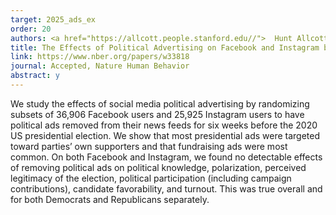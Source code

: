 ```yaml
---
target: 2025_ads_ex
order: 20
authors: <a href="https://allcott.people.stanford.edu//">  Hunt Allcott </a>, <a href="https://www.rubenson.org/"> Matthew Gentzkow</a>, and 30 others; one of three leading authors</a> 
title: The Effects of Political Advertising on Facebook and Instagram before the 2020 US Election
link: https://www.nber.org/papers/w33818
journal: Accepted, Nature Human Behavior
abstract: y
---
```

We study the effects of social media political advertising by randomizing subsets of 36,906 Facebook users and 25,925 Instagram users to have political ads removed from their news feeds for six weeks before the 2020 US presidential election. We show that most presidential ads were targeted toward parties’ own supporters and that fundraising ads were most common. On both Facebook and Instagram, we found no detectable effects of removing political ads on political knowledge, polarization, perceived legitimacy of the election, political participation (including campaign contributions), candidate favorability, and turnout. This was true overall and for both Democrats and Republicans separately.